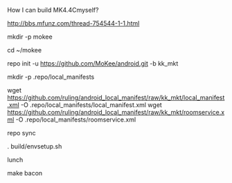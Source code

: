 How I can build MK4.4Cmyself?

http://bbs.mfunz.com/thread-754544-1-1.html

mkdir -p mokee

cd ~/mokee

repo init -u https://github.com/MoKee/android.git -b kk_mkt

mkdir -p .repo/local_manifests

wget https://github.com/ruling/android_local_manifest/raw/kk_mkt/local_manifest.xml -O .repo/local_manifests/local_manifest.xml
wget https://github.com/ruling/android_local_manifest/raw/kk_mkt/roomservice.xml -O .repo/local_manifests/roomservice.xml

repo sync

. build/envsetup.sh

lunch

make bacon
